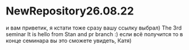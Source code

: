 # NewRepository26.08.22
и вам приветик, я кстати тоже сразу вашу ссылку выбрал)
The 3rd seminar
It is hello from Stan and pr branch :)
если всё получится то в конце семинара вы это сможете увидеть, Катя)

